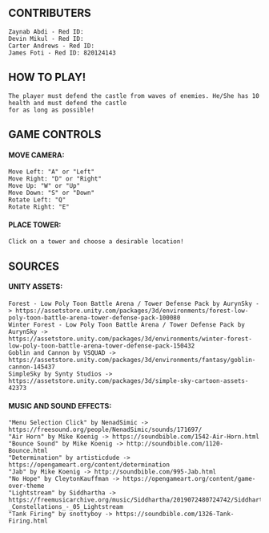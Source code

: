 ## CONTRIBUTERS
	Zaynab Abdi - Red ID: 
	Devin Mikul - Red ID: 
	Carter Andrews - Red ID: 
	James Foti - Red ID: 820124143

## HOW TO PLAY!
	The player must defend the castle from waves of enemies. He/She has 10 health and must defend the castle 
	for as long as possible!

## GAME CONTROLS
####	MOVE CAMERA:
	Move Left: "A" or "Left"
	Move Right: "D" or "Right" 
	Move Up: "W" or "Up"
	Move Down: "S" or "Down"
	Rotate Left: "Q"
	Rotate Right: "E"

####	PLACE TOWER: 
	Click on a tower and choose a desirable location!

## SOURCES
####	UNITY ASSETS:
	Forest - Low Poly Toon Battle Arena / Tower Defense Pack by AurynSky -> https://assetstore.unity.com/packages/3d/environments/forest-low-poly-toon-battle-arena-tower-defense-pack-100080
	Winter Forest - Low Poly Toon Battle Arena / Tower Defense Pack by AurynSky -> https://assetstore.unity.com/packages/3d/environments/winter-forest-low-poly-toon-battle-arena-tower-defense-pack-150432
	Goblin and Cannon by VSQUAD -> https://assetstore.unity.com/packages/3d/environments/fantasy/goblin-cannon-145437
	SimpleSky by Synty Studios -> https://assetstore.unity.com/packages/3d/simple-sky-cartoon-assets-42373

####	MUSIC AND SOUND EFFECTS:
	"Menu Selection Click" by NenadSimic -> https://freesound.org/people/NenadSimic/sounds/171697/
	"Air Horn" by Mike Koenig -> https://soundbible.com/1542-Air-Horn.html
	"Bounce Sound" by Mike Koenig -> http://soundbible.com/1120-Bounce.html
	"Determination" by artisticdude -> https://opengameart.org/content/determination
	"Jab" by Mike Koenig -> http://soundbible.com/995-Jab.html
	"No Hope" by CleytonKauffman -> https://opengameart.org/content/game-over-theme
	"Lightstream" by Siddhartha -> https://freemusicarchive.org/music/Siddhartha/2019072480724742/Siddhartha_-_Constellations_-_05_Lightstream
	"Tank Firing" by snottyboy -> https://soundbible.com/1326-Tank-Firing.html
